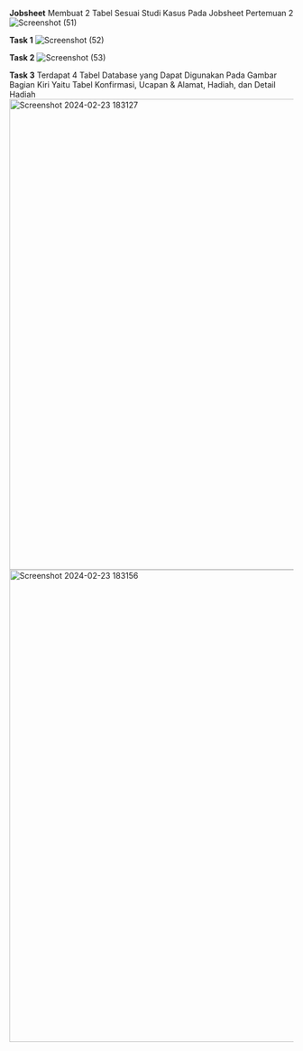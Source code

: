 **Jobsheet**
Membuat 2 Tabel Sesuai Studi Kasus Pada Jobsheet Pertemuan 2
![Screenshot (51)](https://github.com/VeriAbror/learn-phpMyAdmin/assets/160198166/414eef26-101c-4d1b-93be-439f5e78e571)

**Task 1**
![Screenshot (52)](https://github.com/VeriAbror/learn-phpMyAdmin/assets/160198166/292b7153-2104-4796-87d3-b24d2597334e)

**Task 2**
![Screenshot (53)](https://github.com/VeriAbror/learn-phpMyAdmin/assets/160198166/8a9c99c7-54a2-4e6d-9575-acb3bd7ba62e)

**Task 3**
Terdapat 4 Tabel Database yang Dapat Digunakan Pada Gambar Bagian Kiri Yaitu Tabel Konfirmasi, Ucapan & Alamat, Hadiah, dan Detail Hadiah
<img width="834" alt="Screenshot 2024-02-23 183127" src="https://github.com/VeriAbror/learn-phpMyAdmin/assets/160198166/1ca61af6-9eb0-4eff-a2e8-727a57405460">
<img width="837" alt="Screenshot 2024-02-23 183156" src="https://github.com/VeriAbror/learn-phpMyAdmin/assets/160198166/8dfd2b52-f567-4c08-a7f5-f47010be7c84">
